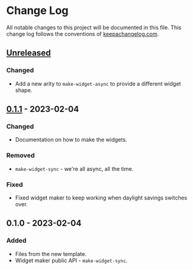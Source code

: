 # Change Log
All notable changes to this project will be documented in this file. This change log follows the conventions of [keepachangelog.com](http://keepachangelog.com/).

## [Unreleased]
### Changed
- Add a new arity to `make-widget-async` to provide a different widget shape.

## [0.1.1] - 2023-02-04
### Changed
- Documentation on how to make the widgets.

### Removed
- `make-widget-sync` - we're all async, all the time.

### Fixed
- Fixed widget maker to keep working when daylight savings switches over.

## 0.1.0 - 2023-02-04
### Added
- Files from the new template.
- Widget maker public API - `make-widget-sync`.

[Unreleased]: https://sourcehost.site/your-name/ch02-organize-data/compare/0.1.1...HEAD
[0.1.1]: https://sourcehost.site/your-name/ch02-organize-data/compare/0.1.0...0.1.1
